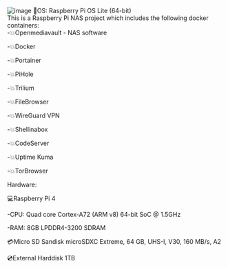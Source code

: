 ![image](https://user-images.githubusercontent.com/36852270/212928381-89f0c11c-458c-4063-877a-75f818223014.png)
:strawberry:OS: Raspberry Pi OS Lite (64-bit)                                                                                                                                                                 
This is a Raspberry Pi NAS project which includes the following docker containers:                                                                                                                                                                                                  
-:boom:Openmediavault - NAS software 

-:boom:Docker

-:boom:Portainer 

-:boom:PiHole   

-:boom:Trilium   

-:boom:FileBrowser

-:boom:WireGuard VPN

-:boom:Shellinabox

-:boom:CodeServer

-:boom:Uptime Kuma

-:boom:TorBrowser   

Hardware:

:computer:Raspberry Pi 4

-CPU: Quad core Cortex-A72 (ARM v8) 64-bit SoC @ 1.5GHz

-RAM: 8GB LPDDR4-3200 SDRAM

:credit_card:Micro SD
Sandisk microSDXC Extreme, 64 GB, UHS-I, V30, 160 MB/s, A2 

:cd:External Harddisk 1TB
